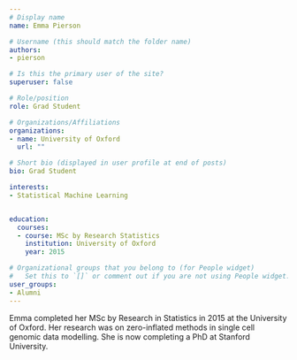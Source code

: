 ```yaml
---
# Display name
name: Emma Pierson

# Username (this should match the folder name)
authors:
- pierson

# Is this the primary user of the site?
superuser: false

# Role/position
role: Grad Student

# Organizations/Affiliations
organizations:
- name: University of Oxford
  url: ""

# Short bio (displayed in user profile at end of posts)
bio: Grad Student

interests:
- Statistical Machine Learning


education:
  courses:
  - course: MSc by Research Statistics
    institution: University of Oxford
    year: 2015

# Organizational groups that you belong to (for People widget)
#   Set this to `[]` or comment out if you are not using People widget.
user_groups:
- Alumni
---
```


Emma completed her MSc by Research in Statistics in 2015 at the University of Oxford. Her research was on zero-inflated methods in single cell genomic data modelling. She is now completing a PhD at Stanford University.
